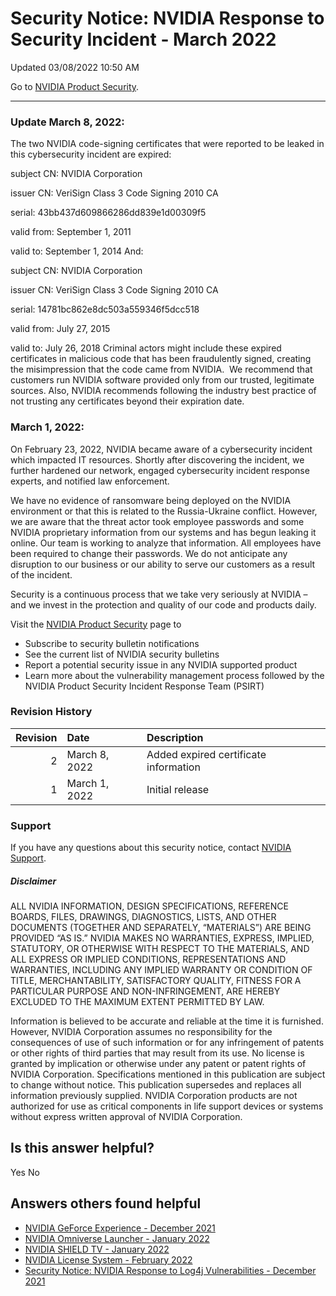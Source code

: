 

Security Notice: NVIDIA Response to Security Incident - March 2022
==================================================================




 Updated 03/08/2022 10:50 AM



Go to [NVIDIA Product Security](https://www.nvidia.com/security/).






---




### Update March 8, 2022:


The two NVIDIA code-signing certificates that were reported to be leaked in this cybersecurity incident are expired:


subject CN: NVIDIA Corporation  

issuer CN: VeriSign Class 3 Code Signing 2010 CA  

serial: 43bb437d609866286dd839e1d00309f5  

valid from: ‎September ‎1, ‎2011  

valid to: ‎September ‎1, ‎2014
And:


subject CN: NVIDIA Corporation  

issuer CN: VeriSign Class 3 Code Signing 2010 CA  

serial: 14781bc862e8dc503a559346f5dcc518  

valid from: ‎July ‎27, ‎2015  

valid to: ‎‎July ‎26, ‎2018
Criminal actors might include these expired certificates in malicious code that has been fraudulently signed, creating the misimpression that the code came from NVIDIA.  We recommend that customers run NVIDIA software provided only from our trusted, legitimate sources. Also, NVIDIA recommends following the industry best practice of not trusting any certificates beyond their expiration date.


### March 1, 2022:


On February 23, 2022, NVIDIA became aware of a cybersecurity incident which impacted IT resources. Shortly after discovering the incident, we further hardened our network, engaged cybersecurity incident response experts, and notified law enforcement.


We have no evidence of ransomware being deployed on the NVIDIA environment or that this is related to the Russia-Ukraine conflict. However, we are aware that the threat actor took employee passwords and some NVIDIA proprietary information from our systems and has begun leaking it online. Our team is working to analyze that information. All employees have been required to change their passwords. We do not anticipate any disruption to our business or our ability to serve our customers as a result of the incident.


Security is a continuous process that we take very seriously at NVIDIA – and we invest in the protection and quality of our code and products daily.


Visit the [NVIDIA Product Security](https://www.nvidia.com/security) page to


* Subscribe to security bulletin notifications
* See the current list of NVIDIA security bulletins
* Report a potential security issue in any NVIDIA supported product
* Learn more about the vulnerability management process followed by the NVIDIA Product Security Incident Response Team (PSIRT)


### Revision History


| Revision | Date | Description |
|-----------:|:--------------|:--------------------------------------|
| 2 | March 8, 2022 | Added expired certificate information |
| 1 | March 1, 2022 | Initial release |
### Support


If you have any questions about this security notice, contact [NVIDIA Support](https://www.nvidia.com/object/support.html).


##### Disclaimer


ALL NVIDIA INFORMATION, DESIGN SPECIFICATIONS, REFERENCE BOARDS, FILES, DRAWINGS, DIAGNOSTICS, LISTS, AND OTHER DOCUMENTS (TOGETHER AND SEPARATELY, “MATERIALS”) ARE BEING PROVIDED “AS IS.” NVIDIA MAKES NO WARRANTIES, EXPRESS, IMPLIED, STATUTORY, OR OTHERWISE WITH RESPECT TO THE MATERIALS, AND ALL EXPRESS OR IMPLIED CONDITIONS, REPRESENTATIONS AND WARRANTIES, INCLUDING ANY IMPLIED WARRANTY OR CONDITION OF TITLE, MERCHANTABILITY, SATISFACTORY QUALITY, FITNESS FOR A PARTICULAR PURPOSE AND NON-INFRINGEMENT, ARE HEREBY EXCLUDED TO THE MAXIMUM EXTENT PERMITTED BY LAW.


Information is believed to be accurate and reliable at the time it is furnished. However, NVIDIA Corporation assumes no responsibility for the consequences of use of such information or for any infringement of patents or other rights of third parties that may result from its use. No license is granted by implication or otherwise under any patent or patent rights of NVIDIA Corporation. Specifications mentioned in this publication are subject to change without notice. This publication supersedes and replaces all information previously supplied. NVIDIA Corporation products are not authorized for use as critical components in life support devices or systems without express written approval of NVIDIA Corporation.










Is this answer helpful?
-----------------------



Yes
No







Answers others found helpful
----------------------------


* [ NVIDIA GeForce Experience - December 2021](/app/answers/detail/a_id/5295/related/1)
* [ NVIDIA Omniverse Launcher - January 2022](/app/answers/detail/a_id/5318/related/1)
* [ NVIDIA SHIELD TV - January 2022](/app/answers/detail/a_id/5259/related/1)
* [ NVIDIA License System - February 2022](/app/answers/detail/a_id/5319/related/1)
* [Security Notice: NVIDIA Response to Log4j Vulnerabilities - December 2021](/app/answers/detail/a_id/5294/related/1)








